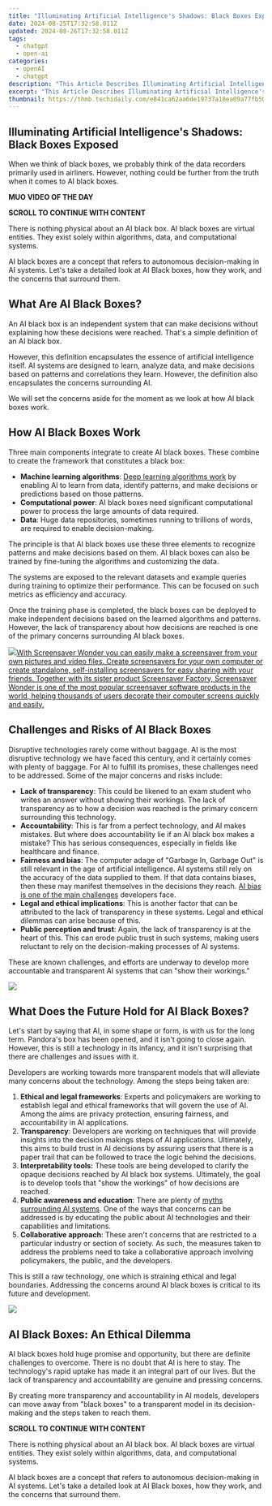 ```yaml
---
title: "Illuminating Artificial Intelligence's Shadows: Black Boxes Exposed"
date: 2024-08-25T17:32:58.011Z
updated: 2024-08-26T17:32:58.011Z
tags:
  - chatgpt
  - open-ai
categories:
  - openAI
  - chatgpt
description: "This Article Describes Illuminating Artificial Intelligence's Shadows: Black Boxes Exposed"
excerpt: "This Article Describes Illuminating Artificial Intelligence's Shadows: Black Boxes Exposed"
thumbnail: https://thmb.techidaily.com/e841ca62aa6de19737a18ea09a77fb50f1ee7b8f2f1fa7b3ae229b7af797fcf8.jpg
---
```


## Illuminating Artificial Intelligence's Shadows: Black Boxes Exposed

 When we think of black boxes, we probably think of the data recorders primarily used in airliners. However, nothing could be further from the truth when it comes to AI black boxes.

**MUO VIDEO OF THE DAY**

**SCROLL TO CONTINUE WITH CONTENT**

 There is nothing physical about an AI black box. AI black boxes are virtual entities. They exist solely within algorithms, data, and computational systems.

 AI black boxes are a concept that refers to autonomous decision-making in AI systems. Let's take a detailed look at AI Black boxes, how they work, and the concerns that surround them.

## What Are AI Black Boxes?

 An AI black box is an independent system that can make decisions without explaining how these decisions were reached. That's a simple definition of an AI black box.

 However, this definition encapsulates the essence of artificial intelligence itself. AI systems are designed to learn, analyze data, and make decisions based on patterns and correlations they learn. However, the definition also encapsulates the concerns surrounding AI.

 We will set the concerns aside for the moment as we look at how AI black boxes work.

## How AI Black Boxes Work

 Three main components integrate to create AI black boxes. These combine to create the framework that constitutes a black box:

* **Machine learning algorithms**: [Deep learning algorithms work](https://www.makeuseof.com/deep-learning-algorithms-must-know/) by enabling AI to learn from data, identify patterns, and make decisions or predictions based on those patterns.
* **Computational power**: AI black boxes need significant computational power to process the large amounts of data required.
* **Data**: Huge data repositories, sometimes running to trillions of words, are required to enable decision-making.

 The principle is that AI black boxes use these three elements to recognize patterns and make decisions based on them. AI black boxes can also be trained by fine-tuning the algorithms and customizing the data.

 The systems are exposed to the relevant datasets and example queries during training to optimize their performance. This can be focused on such metrics as efficiency and accuracy.

 Once the training phase is completed, the black boxes can be deployed to make independent decisions based on the learned algorithms and patterns. However, the lack of transparency about how decisions are reached is one of the primary concerns surrounding AI black boxes.

<!-- affiliate ads begin -->
<a href="https://secure.2checkout.com/order/checkout.php?PRODS=195080&QTY=1&AFFILIATE=108875&CART=1"><img src="https://www.blumentals.net/scrwonder/images/screensaver-software.png" border="0">With Screensaver Wonder you can easily make a screensaver from your own pictures and video files. Create screensavers for your own computer or create standalone, self-installing screensavers for easy sharing with your friends. Together with its sister product Screensaver Factory, Screensaver Wonder is one of the most popular screensaver software products in the world, helping thousands of users decorate their computer screens quickly and easily.</a>
<!-- affiliate ads end -->
## Challenges and Risks of AI Black Boxes

 Disruptive technologies rarely come without baggage. AI is the most disruptive technology we have faced this century, and it certainly comes with plenty of baggage. For AI to fulfill its promises, these challenges need to be addressed. Some of the major concerns and risks include:

* **Lack of transparency**: This could be likened to an exam student who writes an answer without showing their workings. The lack of transparency as to how a decision was reached is the primary concern surrounding this technology.
* **Accountability**: This is far from a perfect technology, and AI makes mistakes. But where does accountability lie if an AI black box makes a mistake? This has serious consequences, especially in fields like healthcare and finance.
* **Fairness and bias**: The computer adage of "Garbage In, Garbage Out" is still relevant in the age of artificial intelligence. AI systems still rely on the accuracy of the data supplied to them. If that data contains biases, then these may manifest themselves in the decisions they reach. [AI bias is one of the main challenges](https://www.makeuseof.com/what-is-ai-bias/) developers face.
* **Legal and ethical implications**: This is another factor that can be attributed to the lack of transparency in these systems. Legal and ethical dilemmas can arise because of this.
* **Public perception and trust**: Again, the lack of transparency is at the heart of this. This can erode public trust in such systems, making users reluctant to rely on the decision-making processes of AI systems.

 These are known challenges, and efforts are underway to develop more accountable and transparent AI systems that can "show their workings."

<!-- affiliate ads begin -->
<a href="https://shop.copernic.com/order/checkout.php?PRODS=41033101&QTY=1&AFFILIATE=108875&CART=1"><img src="https://secure.2checkout.com/images/merchant/8d30aa96e72440759f74bd2306c1fa3d/Copernic-2023-Affiliate-728x90-Elite.png" border="0"></a>
<!-- affiliate ads end -->
## What Does the Future Hold for AI Black Boxes?

 Let's start by saying that AI, in some shape or form, is with us for the long term. Pandora's box has been opened, and it isn't going to close again. However, this is still a technology in its infancy, and it isn't surprising that there are challenges and issues with it.

 Developers are working towards more transparent models that will alleviate many concerns about the technology. Among the steps being taken are:

1. **Ethical and legal frameworks**: Experts and policymakers are working to establish legal and ethical frameworks that will govern the use of AI. Among the aims are privacy protection, ensuring fairness, and accountability in AI applications.
2. **Transparency**: Developers are working on techniques that will provide insights into the decision makings steps of AI applications. Ultimately, this aims to build trust in AI decisions by assuring users that there is a paper trail that can be followed to trace the logic behind the decisions.
3. **Interpretability tools:** These tools are being developed to clarify the opaque decisions reached by AI black box systems. Ultimately, the goal is to develop tools that "show the workings" of how decisions are reached.
4. **Public awareness and education**: There are plenty of [myths surrounding AI systems](https://www.makeuseof.com/myths-artificial-intelligence-arent-true/). One of the ways that concerns can be addressed is by educating the public about AI technologies and their capabilities and limitations.
5. **Collaborative approach**: These aren't concerns that are restricted to a particular industry or section of society. As such, the measures taken to address the problems need to take a collaborative approach involving policymakers, the public, and the developers.

 This is still a raw technology, one which is straining ethical and legal boundaries. Addressing the concerns around AI black boxes is critical to its future and development.

<!-- affiliate ads begin -->
<a href="https://secure.2checkout.com/order/checkout.php?PRODS=4715391&QTY=1&AFFILIATE=108875&CART=1"><img src="https://secure.avangate.com/images/merchant/7f687767ccf20fcea1c9dc4a5adc2326/Digisigner_banner_728_x_90_color_version.png" border="0"></a>
<!-- affiliate ads end -->
## AI Black Boxes: An Ethical Dilemma

 AI black boxes hold huge promise and opportunity, but there are definite challenges to overcome. There is no doubt that AI is here to stay. The technology's rapid uptake has made it an integral part of our lives. But the lack of transparency and accountability are genuine and pressing concerns.

 By creating more transparency and accountability in AI models, developers can move away from "black boxes" to a transparent model in its decision-making and the steps taken to reach them.

**SCROLL TO CONTINUE WITH CONTENT**

 There is nothing physical about an AI black box. AI black boxes are virtual entities. They exist solely within algorithms, data, and computational systems.

 AI black boxes are a concept that refers to autonomous decision-making in AI systems. Let's take a detailed look at AI Black boxes, how they work, and the concerns that surround them.


<ins class="adsbygoogle"
     style="display:block"
     data-ad-format="autorelaxed"
     data-ad-client="ca-pub-7571918770474297"
     data-ad-slot="1223367746"></ins>



<ins class="adsbygoogle"
     style="display:block"
     data-ad-client="ca-pub-7571918770474297"
     data-ad-slot="8358498916"
     data-ad-format="auto"
     data-full-width-responsive="true"></ins>


